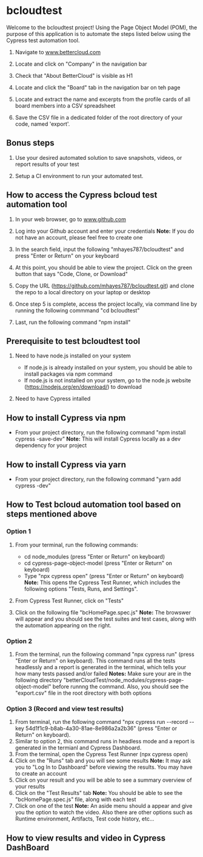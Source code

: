 # bcloudtest

Welcome to the bcloudtest project! Using the Page Object Model (POM), the purpose of this application is to automate the steps listed below using the Cypress test automation tool. 

1. Navigate to www.bettercloud.com

2. Locate and click on "Company" in the navigation bar

3. Check that "About BetterCloud" is visible as H1

4. Locate and click the "Board" tab in the navigation bar on teh page

5. Locate and extract the name and excerpts from the profile cards of all board members into a CSV spreadsheet

6. Save the CSV file in a dedicated folder of the root directory of your code, named 'export'.

## Bonus steps
1. Use your desired automated solution to save snapshots, videos, or report results of your test

2. Setup a CI environment to run your automated test. 

## How to access the Cypress bcloud test automation tool

1. In your web browser, go to www.github.com

2. Log into your Github account and enter your credentials
   **Note:** If you do not have an account, please feel free to create one

3. In the search field, input the following "mhayes787/bcloudtest" and press "Enter or Return" on your keyboard

4. At this point, you should be able to view the project. Click on the green button that says "Code, Clone, or Download"

5. Copy the URL (https://github.com/mhayes787/bcloudtest.git) and clone the repo to a local directory on your laptop or desktop

6. Once step 5 is complete, access the project locally, via command line by running the following commmand "cd bcloudtest"

7. Last, run the following command "npm install"

## Prerequisite to test bcloudtest tool

1. Need to have node.js installed on your system
   * If node.js is already installed on your system, you should be able to install packages via npm command
   * If node.js is not installed on your system, go to the node.js website (https://nodejs.org/en/download/) to download

2. Need to have Cypress intalled

## How to install Cypress via npm

* From your project directory, run the following command "npm install cypress -save-dev"
  **Note:** This will install Cypress locally as a dev dependency for your project

## How to install Cypress via yarn

* From your project directory, run the following command "yarn add cypress -dev"

## How to Test bcloud automation tool based on steps mentioned above

### Option 1

1. From your terminal, run the following commands:
   * cd node_modules (press "Enter or Return" on keyboard)
   * cd cypress-page-object-model (press "Enter or Return" on keyboard)
   * Type "npx cypress open" (press "Enter or Return" on keyboard)
     **Note:** This opens the Cypress Test Runner, which includes the following options "Tests, Runs, and Settings".
     
2. From Cypress Test Runner, click on "Tests"

3. Click on the following file "bcHomePage.spec.js"
   **Note:** The browswer will appear and you should see the test suites and test cases, along with the automation appearing on the right.

### Option 2

1. From the terminal, run the following command "npx cypress run" (press "Enter or Return" on keyboard). This command runs all the tests headlessly and a report is generated in the terminal, which tells your how many tests passed and/or failed 
**Notes:** Make sure your are in the following directory "betterCloudTest/node_modules/cypress-page-object-model" before runnng the command. Also, you should see the "export.csv" file in the root directory with both options

### Option 3 (Record and view test results)

1. From terminal, run the following command "npx cypress run --record --key 54d1f1c9-b8ab-4a30-81ae-8e986a2a2b36" (press "Enter or Return" on keyboard).
2. Similar to option 2, this command runs in headless mode and a report is generated in the termianl and Cypress Dashboard.
3. From the terminal, open the Cypress Test Runner (npx cypress open)
4. Click on the "Runs" tab and you will see some results
   **Note:** It may ask you to "Log In to Dashboard" before viewing the results. You may have to create an account
5. Click on your result and you will be able to see a summary overview of your results
6. Click on the "Test Results" tab 
   **Note:** You should be able to see the "bcHomePage.spec.js" file, along with each test 
7. Click on one of the test
   **Note:** An aside menu should a appear and give you the option to watch the video. Also there are other options such as Runtime environment, Artifacts, Test code history, etc...

## How to view results and video in Cypress DashBoard


